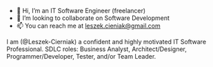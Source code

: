 - 👋 Hi, I’m an IT Software Engineer (freelancer)
- 💞️ I’m looking to collaborate on Software Development
- 📫 You can reach me at leszek.cieniak@gmail.com

I am  (@Leszek-Cierniak) a confident and highly motivated IT Software Professional.
SDLC roles: Business Analyst, Architect/Designer, Programmer/Developer, Tester, and/or Team Leader.
